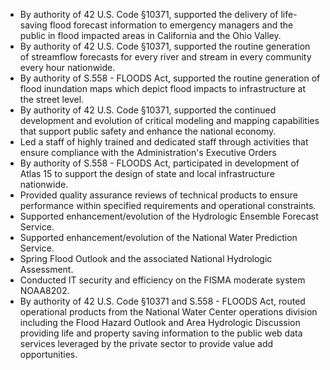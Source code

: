 * By authority of 42 U.S. Code §10371, supported the delivery of life-saving flood forecast information to emergency managers and the public in flood impacted areas in California and the Ohio Valley.
* By authority of 42 U.S. Code §10371, supported the routine generation of streamflow forecasts for every river and stream in every community every hour nationwide.
* By authority of S.558 - FLOODS Act, supported the routine generation of flood inundation maps which depict flood impacts to infrastructure at the street level.
* By authority of 42 U.S. Code §10371, supported the continued development and evolution of critical modeling and mapping capabilities that support public safety and enhance the national economy. 
* Led a staff of highly trained and dedicated staff through activities that ensure compliance with the Administration's Executive Orders
* By authority of S.558 - FLOODS Act, participated in development of Atlas 15 to support the design of state and local infrastructure nationwide.
* Provided quality assurance reviews of technical products to ensure performance within specified requirements and operational constraints.
* Supported enhancement/evolution of the Hydrologic Ensemble Forecast Service.
* Supported enhancement/evolution of the National Water Prediction Service.
* Spring Flood Outlook and the associated National Hydrologic Assessment.
* Conducted IT security and efficiency on the FISMA moderate system NOAA8202.
* By authority of 42 U.S. Code §10371 and S.558 - FLOODS Act, routed operational products from the National Water Center operations division including the Flood Hazard Outlook and Area Hydrologic Discussion providing life and property saving information to the public web data services leveraged by the private sector to provide value add opportunities.
